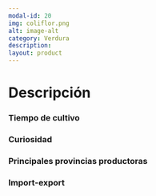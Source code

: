 ```yaml
---
modal-id: 20
img: coliflor.png
alt: image-alt
category: Verdura
description:
layout: product
---
```


# Descripción

### Tiempo de cultivo

### Curiosidad

### Principales provincias productoras
<div class="chart"></div>

### Import-export
